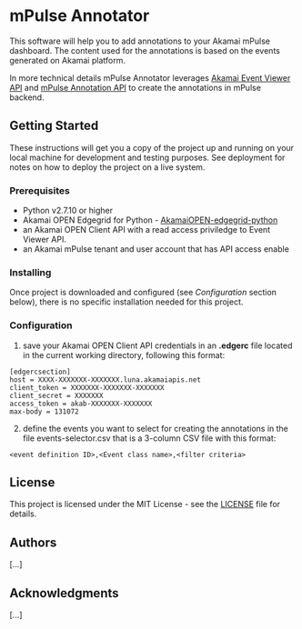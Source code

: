 # mPulse Annotator

This software will help you to add annotations to your Akamai mPulse dashboard. 
The content used for the annotations is based on the events generated on Akamai platform.

In more technical details mPulse Annotator leverages 
[Akamai Event Viewer API](https://developer.akamai.com/api/core_features/event_viewer/v1.html) 
and [mPulse Annotation API](https://developer.akamai.com/api/web_performance/mpulse_annotations/v1.html) 
to create the annotations in mPulse backend.

## Getting Started

These instructions will get you a copy of the project up and running on your local machine for development and testing purposes. 
See deployment for notes on how to deploy the project on a live system.

### Prerequisites

* Python v2.7.10 or higher
* Akamai OPEN Edgegrid for Python - [AkamaiOPEN-edgegrid-python](https://github.com/akamai/AkamaiOPEN-edgegrid-python)
* an Akamai OPEN Client API with a read access priviledge to Event Viewer API. 
* an Akamai mPulse tenant and user account that has API access enable

### Installing

Once project is downloaded and configured (see *Configuration* section below), there is no specific installation needed for this project.

### Configuration

1. save your Akamai OPEN Client API credentials in an **.edgerc** file located in the current working directory, following this format:

```
[edgercsection]
host = XXXX-XXXXXXX-XXXXXXX.luna.akamaiapis.net
client_token = XXXXXXX-XXXXXXX-XXXXXXX
client_secret = XXXXXXX
access_token = akab-XXXXXXX-XXXXXXX 
max-body = 131072
```

2. define the events you want to select for creating the annotations in the file events-selector.csv that is a 3-column CSV file with this format:

```
<event definition ID>,<Event class name>,<filter criteria>
```

## License

This project is licensed under the MIT License - see the [LICENSE](LICENSE) file for details.

## Authors

[...]

## Acknowledgments

[...]
